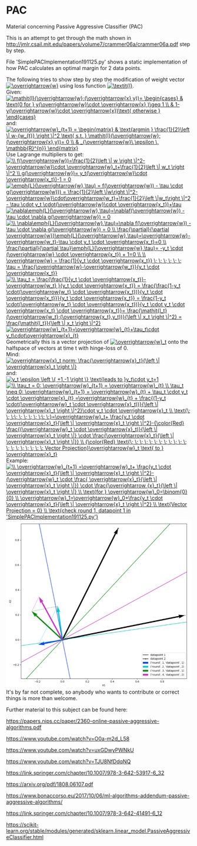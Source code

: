 # PAC
Material concerning Passive Aggressive Classifier (PAC)

This is an attempt to get through the math shown in
http://jmlr.csail.mit.edu/papers/volume7/crammer06a/crammer06a.pdf step by step.

File 'SimplePACImplementation191125.py' shows a static implementation of how PAC calculates an optimal margin for 2 data points.

The following tries to show step by step the modification of weight vector <a href="https://www.codecogs.com/eqnedit.php?latex=\overrightarrow{w}" target="_blank"><img src="https://latex.codecogs.com/svg.latex?\overrightarrow{w}" title="\overrightarrow{w}" /></a> using loss function  <a href="https://www.codecogs.com/eqnedit.php?latex=\textit{l}" target="_blank"><img src="https://latex.codecogs.com/svg.latex?\textit{l}" title="\textit{l}" /></a>.<br>
Given:
<a href="https://www.codecogs.com/eqnedit.php?latex=\mathit{l}(\overrightarrow{w};(\overrightarrow{x},y))=&space;\begin{cases}&space;&&space;\text{0&space;for&space;}&space;y(\overrightarrow{w}\cdot&space;\overrightarrow{x}&space;)\geq&space;1&space;\\&space;&&space;1-y(\overrightarrow{w}\cdot&space;\overrightarrow{x})\text{&space;otherwise&space;}&space;\end{cases}" target="_blank"><img src="https://latex.codecogs.com/svg.latex?\mathit{l}(\overrightarrow{w};(\overrightarrow{x},y))=&space;\begin{cases}&space;&&space;\text{0&space;for&space;}&space;y(\overrightarrow{w}\cdot&space;\overrightarrow{x}&space;)\geq&space;1&space;\\&space;&&space;1-y(\overrightarrow{w}\cdot&space;\overrightarrow{x})\text{&space;otherwise&space;}&space;\end{cases}" title="\mathit{l}(\overrightarrow{w};(\overrightarrow{x},y))= \begin{cases} & \text{0 for } y(\overrightarrow{w}\cdot \overrightarrow{x} )\geq 1 \\ & 1-y(\overrightarrow{w}\cdot \overrightarrow{x})\text{ otherwise } \end{cases}" /></a>
<br>and:
<a href="https://www.codecogs.com/eqnedit.php?latex=\overrightarrow{w}_{t&plus;1}&space;=&space;\begin{matrix}&space;&&space;\text{argmin&space;}&space;\frac{1}{2}\left&space;\|&space;w-{w_{t}}&space;\right&space;\|^2&space;\text{&space;s.t.&space;}&space;\mathit{l}(\overrightarrow{w};(\overrightarrow{x},y))=&space;0&space;\\&space;&&space;_{\overrightarrow{w}\,\epsilon&space;\,&space;\mathbb{R}^{n}}&space;\end{matrix}" target="_blank"><img src="https://latex.codecogs.com/svg.latex?\overrightarrow{w}_{t&plus;1}&space;=&space;\begin{matrix}&space;&&space;\text{argmin&space;}&space;\frac{1}{2}\left&space;\|&space;w-{w_{t}}&space;\right&space;\|^2&space;\text{&space;s.t.&space;}&space;\mathit{l}(\overrightarrow{w};(\overrightarrow{x},y))=&space;0&space;\\&space;&&space;_{\overrightarrow{w}\,\epsilon&space;\,&space;\mathbb{R}^{n}}&space;\end{matrix}" title="\overrightarrow{w}_{t+1} = \begin{matrix} & \text{argmin } \frac{1}{2}\left \| w-{w_{t}} \right \|^2 \text{ s.t. } \mathit{l}(\overrightarrow{w};(\overrightarrow{x},y))= 0 \\ & _{\overrightarrow{w}\,\epsilon \, \mathbb{R}^{n}} \end{matrix}" /></a>
<br>
Use Lagrange multipliers to get:<br>
<a href="https://www.codecogs.com/eqnedit.php?latex=\\&space;f(\overrightarrow{w})=\frac{1}{2}\left&space;\|&space;w&space;\right&space;\|^2-\overrightarrow{w}\cdot&space;\overrightarrow{w}_t&plus;\frac{1}{2}\left&space;\|&space;w_t&space;\right&space;\|^2&space;\\&space;g(\overrightarrow{w})=&space;y_t(\overrightarrow{w}\cdot&space;\overrightarrow{x_t})-1&space;=&space;0" target="_blank"><img src="https://latex.codecogs.com/svg.latex?\\&space;f(\overrightarrow{w})=\frac{1}{2}\left&space;\|&space;w&space;\right&space;\|^2-\overrightarrow{w}\cdot&space;\overrightarrow{w}_t&plus;\frac{1}{2}\left&space;\|&space;w_t&space;\right&space;\|^2&space;\\&space;g(\overrightarrow{w})=&space;y_t(\overrightarrow{w}\cdot&space;\overrightarrow{x_t})-1&space;=&space;0" title="\\ f(\overrightarrow{w})=\frac{1}{2}\left \| w \right \|^2-\overrightarrow{w}\cdot \overrightarrow{w}_t+\frac{1}{2}\left \| w_t \right \|^2 \\ g(\overrightarrow{w})= y_t(\overrightarrow{w}\cdot \overrightarrow{x_t})-1 = 0" /></a>
<br>
<a href="https://www.codecogs.com/eqnedit.php?latex=\emph{L}(\overrightarrow{w},\tau)&space;=&space;f(\overrightarrow{w})&space;-&space;\tau&space;\cdot&space;g(\overrightarrow{w}))&space;=&space;\frac{1}{2}\left&space;\|w\right&space;\|^2-\overrightarrow{w}\cdot\overrightarrow{w_t}&plus;\frac{1}{2}\left&space;\|w_t\right&space;\|^2&space;-&space;\tau&space;\cdot&space;y_t&space;\cdot(\overrightarrow{w}\cdot&space;\overrightarrow{x_t})&plus;\tau" target="_blank"><img src="https://latex.codecogs.com/svg.latex?\emph{L}(\overrightarrow{w},\tau)&space;=&space;f(\overrightarrow{w})&space;-&space;\tau&space;\cdot&space;g(\overrightarrow{w}))&space;=&space;\frac{1}{2}\left&space;\|w\right&space;\|^2-\overrightarrow{w}\cdot\overrightarrow{w_t}&plus;\frac{1}{2}\left&space;\|w_t\right&space;\|^2&space;-&space;\tau&space;\cdot&space;y_t&space;\cdot(\overrightarrow{w}\cdot&space;\overrightarrow{x_t})&plus;\tau" title="\emph{L}(\overrightarrow{w},\tau) = f(\overrightarrow{w}) - \tau \cdot g(\overrightarrow{w})) = \frac{1}{2}\left \|w\right \|^2-\overrightarrow{w}\cdot\overrightarrow{w_t}+\frac{1}{2}\left \|w_t\right \|^2 - \tau \cdot y_t \cdot(\overrightarrow{w}\cdot \overrightarrow{x_t})+\tau" /></a>
<br>
<a href="https://www.codecogs.com/eqnedit.php?latex=\nabla\emph{L}(\overrightarrow{w},\tau)=\nablaf(\overrightarrow{w})&space;-&space;\tau&space;\cdot&space;\nabla&space;g(\overrightarrow{w})&space;=&space;0" target="_blank"><img src="https://latex.codecogs.com/svg.latex?\nabla\emph{L}(\overrightarrow{w},\tau)=\nablaf(\overrightarrow{w})&space;-&space;\tau&space;\cdot&space;\nabla&space;g(\overrightarrow{w})&space;=&space;0" title="\nabla\emph{L}(\overrightarrow{w},\tau)=\nablaf(\overrightarrow{w}) - \tau \cdot \nabla g(\overrightarrow{w}) = 0" /></a>
<br>
<a href="https://www.codecogs.com/eqnedit.php?latex=\\&space;\nabla\emph{L}(\overrightarrow{w},\tau)=\nabla&space;f(\overrightarrow{w})&space;-&space;\tau&space;\cdot&space;\nabla&space;g(\overrightarrow{w})&space;=&space;0&space;\\&space;\frac{\partial}{\partial&space;\overrightarrow{w}}\emph{L}(\overrightarrow{w},\tau)=\overrightarrow{w}-\overrightarrow{w_t}-\tau&space;\cdot&space;y_t&space;\cdot&space;\overrightarrow{x_t}=0&space;\\&space;\frac{\partial}{\partial&space;\tau}\emph{L}(\overrightarrow{w},\tau)=&space;-y_t&space;\cdot&space;(\overrightarrow{w}&space;\cdot&space;\overrightarrow{x_t})&space;&plus;&space;1=0&space;\\&space;\\&space;\overrightarrow{w}&space;=&space;\frac{1}{y_t&space;\cdot&space;\overrightarrow{x_t}}&space;\;&space;\;&space;\;&space;\;&space;\;&space;\;&space;\tau&space;=&space;\frac{\overrightarrow{w}-\overrightarrow{w_t}}{y_t&space;\cdot&space;\overrightarrow{x_t}}" target="_blank"><img src="https://latex.codecogs.com/svg.latex?\\&space;\nabla\emph{L}(\overrightarrow{w},\tau)=\nabla&space;f(\overrightarrow{w})&space;-&space;\tau&space;\cdot&space;\nabla&space;g(\overrightarrow{w})&space;=&space;0&space;\\&space;\frac{\partial}{\partial&space;\overrightarrow{w}}\emph{L}(\overrightarrow{w},\tau)=\overrightarrow{w}-\overrightarrow{w_t}-\tau&space;\cdot&space;y_t&space;\cdot&space;\overrightarrow{x_t}=0&space;\\&space;\frac{\partial}{\partial&space;\tau}\emph{L}(\overrightarrow{w},\tau)=&space;-y_t&space;\cdot&space;(\overrightarrow{w}&space;\cdot&space;\overrightarrow{x_t})&space;&plus;&space;1=0&space;\\&space;\\&space;\overrightarrow{w}&space;=&space;\frac{1}{y_t&space;\cdot&space;\overrightarrow{x_t}}&space;\;&space;\;&space;\;&space;\;&space;\;&space;\;&space;\tau&space;=&space;\frac{\overrightarrow{w}-\overrightarrow{w_t}}{y_t&space;\cdot&space;\overrightarrow{x_t}}" title="\\ \nabla\emph{L}(\overrightarrow{w},\tau)=\nabla f(\overrightarrow{w}) - \tau \cdot \nabla g(\overrightarrow{w}) = 0 \\ \frac{\partial}{\partial \overrightarrow{w}}\emph{L}(\overrightarrow{w},\tau)=\overrightarrow{w}-\overrightarrow{w_t}-\tau \cdot y_t \cdot \overrightarrow{x_t}=0 \\ \frac{\partial}{\partial \tau}\emph{L}(\overrightarrow{w},\tau)= -y_t \cdot (\overrightarrow{w} \cdot \overrightarrow{x_t}) + 1=0 \\ \\ \overrightarrow{w} = \frac{1}{y_t \cdot \overrightarrow{x_t}} \; \; \; \; \; \; \tau = \frac{\overrightarrow{w}-\overrightarrow{w_t}}{y_t \cdot \overrightarrow{x_t}}" /></a>
<br>
<a href="https://www.codecogs.com/eqnedit.php?latex=\\&space;\tau_t&space;=&space;\frac{\frac{1}{y_t&space;\cdot&space;\overrightarrow{x_t}}-\overrightarrow{w_t}&space;}{y_t&space;\cdot&space;\overrightarrow{x_t}}&space;=&space;\frac{\frac{1-y_t&space;\cdot(\overrightarrow{w_t}&space;\cdot&space;\overrightarrow{x_t})}{y_t&space;\cdot&space;\overrightarrow{x_t}}}{y_t&space;\cdot&space;\overrightarrow{x_t}}&space;=&space;\frac{1-y_t&space;\cdot(\overrightarrow{w_t}&space;\cdot&space;\overrightarrow{x_t})}{y_t&space;\cdot&space;y_t&space;\cdot&space;\overrightarrow{x_t}&space;\cdot&space;\overrightarrow{x_t}}=&space;\frac{\mathit{l_t}(\overrightarrow{w_t};(\overrightarrow{x_t},y_t))}{\left&space;\|&space;x_t&space;\right&space;\|^2}&space;=&space;\frac{\mathit{l_t}}{\left&space;\|&space;x_t&space;\right&space;\|^2}" target="_blank"><img src="https://latex.codecogs.com/gif.latex?\\&space;\tau_t&space;=&space;\frac{\frac{1}{y_t&space;\cdot&space;\overrightarrow{x_t}}-\overrightarrow{w_t}&space;}{y_t&space;\cdot&space;\overrightarrow{x_t}}&space;=&space;\frac{\frac{1-y_t&space;\cdot(\overrightarrow{w_t}&space;\cdot&space;\overrightarrow{x_t})}{y_t&space;\cdot&space;\overrightarrow{x_t}}}{y_t&space;\cdot&space;\overrightarrow{x_t}}&space;=&space;\frac{1-y_t&space;\cdot(\overrightarrow{w_t}&space;\cdot&space;\overrightarrow{x_t})}{y_t&space;\cdot&space;y_t&space;\cdot&space;\overrightarrow{x_t}&space;\cdot&space;\overrightarrow{x_t}}=&space;\frac{\mathit{l_t}(\overrightarrow{w_t};(\overrightarrow{x_t},y_t))}{\left&space;\|&space;x_t&space;\right&space;\|^2}&space;=&space;\frac{\mathit{l_t}}{\left&space;\|&space;x_t&space;\right&space;\|^2}" title="\\ \tau_t = \frac{\frac{1}{y_t \cdot \overrightarrow{x_t}}-\overrightarrow{w_t} }{y_t \cdot \overrightarrow{x_t}} = \frac{\frac{1-y_t \cdot(\overrightarrow{w_t} \cdot \overrightarrow{x_t})}{y_t \cdot \overrightarrow{x_t}}}{y_t \cdot \overrightarrow{x_t}} = \frac{1-y_t \cdot(\overrightarrow{w_t} \cdot \overrightarrow{x_t})}{y_t \cdot y_t \cdot \overrightarrow{x_t} \cdot \overrightarrow{x_t}}= \frac{\mathit{l_t}(\overrightarrow{w_t};(\overrightarrow{x_t},y_t))}{\left \| x_t \right \|^2} = \frac{\mathit{l_t}}{\left \| x_t \right \|^2}" /></a>
<br>
<a href="https://www.codecogs.com/eqnedit.php?latex=\overrightarrow{w}_{t&plus;1}=\overrightarrow{w}_{t}&plus;\tau_t\cdot&space;y_t\cdot\overrightarrow{x}_{t}" target="_blank"><img src="https://latex.codecogs.com/gif.latex?\overrightarrow{w}_{t&plus;1}=\overrightarrow{w}_{t}&plus;\tau_t\cdot&space;y_t\cdot\overrightarrow{x}_{t}" title="\overrightarrow{w}_{t+1}=\overrightarrow{w}_{t}+\tau_t\cdot y_t\cdot\overrightarrow{x}_{t}" /></a>
<br>Geometrically this is a vector projection of 
<a href="https://www.codecogs.com/eqnedit.php?latex=\overrightarrow{w}_t" target="_blank"><img src="https://latex.codecogs.com/gif.latex?\overrightarrow{w}_t" title="\overrightarrow{w}_t" /></a>
onto the halfspace of vectors at time t with hinge-loss of 0.
<br>Mind:
<br><a href="https://www.codecogs.com/eqnedit.php?latex=\overrightarrow{x}_t&space;norm:&space;\frac{\overrightarrow{x}_t}{\left&space;\|&space;\overrightarrow{x}_t&space;\right&space;\|}" target="_blank"><img src="https://latex.codecogs.com/gif.latex?\overrightarrow{x}_t&space;norm:&space;\frac{\overrightarrow{x}_t}{\left&space;\|&space;\overrightarrow{x}_t&space;\right&space;\|}" title="\overrightarrow{x}_t norm: \frac{\overrightarrow{x}_t}{\left \| \overrightarrow{x}_t \right \|}" /></a>
<br>and:
<br>
<a href="https://www.codecogs.com/eqnedit.php?latex=y_t&space;\epsilon&space;\left&space;\{&space;&plus;1,-1&space;\right&space;\}&space;\text{leads&space;to&space;}y_t\cdot&space;y_t=1" target="_blank"><img src="https://latex.codecogs.com/gif.latex?y_t&space;\epsilon&space;\left&space;\{&space;&plus;1,-1&space;\right&space;\}&space;\text{leads&space;to&space;}y_t\cdot&space;y_t=1" title="y_t \epsilon \left \{ +1,-1 \right \} \text{leads to }y_t\cdot y_t=1" /></a>
<br>
<a href="https://www.codecogs.com/eqnedit.php?latex=\\&space;\tau_t&space;=&space;0:&space;\overrightarrow{w}_{t&plus;1}&space;=&space;\overrightarrow{w}_{t}&space;\\&space;\tau_t&space;\neq&space;0:&space;\overrightarrow{w}_{t&plus;1}&space;=&space;\overrightarrow{w}_{t}&space;&plus;&space;\tau_t&space;\cdot&space;y_t&space;\cdot&space;\overrightarrow{x}_{t}&space;=\overrightarrow{w}_{t}&space;&plus;&space;\frac{(1-y_t&space;\cdot(\overrightarrow{w}_t&space;\cdot&space;\overrightarrow{x}_t))}{\left&space;\|&space;\overrightarrow{x}_t&space;\right&space;\|^2}\cdot&space;y_t&space;\cdot&space;\overrightarrow{x}_t&space;\\&space;\text{\;&space;\;&space;\;\;&space;\;&space;\;&space;\;&space;\;&space;\;\:&space;\:}=\overrightarrow{w}_t&plus;&space;\frac{y_t&space;\cdot&space;\overrightarrow{x}_t}{\left&space;\|&space;\overrightarrow{x}_t&space;\right&space;\|^2}-{\color{Red}&space;\frac{(\overrightarrow{w}_t&space;\cdot&space;\overrightarrow{x}_t)}{\left&space;\|&space;\overrightarrow{x}_t&space;\right&space;\|}&space;\cdot&space;\frac{\overrightarrow{x}_t}{\left&space;\|&space;\overrightarrow{x}_t&space;\right&space;\|}}&space;\\&space;{\color{Red}&space;\text{\;&space;\;&space;\;&space;\;&space;\;&space;\;&space;\;&space;\;&space;\;&space;\;&space;\;&space;\;&space;\;&space;\;&space;\;&space;\;&space;\;&space;\;&space;\:&space;\:&space;Vector&space;Projection}\overrightarrow{w}_t&space;\text{&space;to&space;}&space;\overrightarrow{x}_t}" target="_blank"><img src="https://latex.codecogs.com/gif.latex?\\&space;\tau_t&space;=&space;0:&space;\overrightarrow{w}_{t&plus;1}&space;=&space;\overrightarrow{w}_{t}&space;\\&space;\tau_t&space;\neq&space;0:&space;\overrightarrow{w}_{t&plus;1}&space;=&space;\overrightarrow{w}_{t}&space;&plus;&space;\tau_t&space;\cdot&space;y_t&space;\cdot&space;\overrightarrow{x}_{t}&space;=\overrightarrow{w}_{t}&space;&plus;&space;\frac{(1-y_t&space;\cdot(\overrightarrow{w}_t&space;\cdot&space;\overrightarrow{x}_t))}{\left&space;\|&space;\overrightarrow{x}_t&space;\right&space;\|^2}\cdot&space;y_t&space;\cdot&space;\overrightarrow{x}_t&space;\\&space;\text{\;&space;\;&space;\;\;&space;\;&space;\;&space;\;&space;\;&space;\;\:&space;\:}=\overrightarrow{w}_t&plus;&space;\frac{y_t&space;\cdot&space;\overrightarrow{x}_t}{\left&space;\|&space;\overrightarrow{x}_t&space;\right&space;\|^2}-{\color{Red}&space;\frac{(\overrightarrow{w}_t&space;\cdot&space;\overrightarrow{x}_t)}{\left&space;\|&space;\overrightarrow{x}_t&space;\right&space;\|}&space;\cdot&space;\frac{\overrightarrow{x}_t}{\left&space;\|&space;\overrightarrow{x}_t&space;\right&space;\|}}&space;\\&space;{\color{Red}&space;\text{\;&space;\;&space;\;&space;\;&space;\;&space;\;&space;\;&space;\;&space;\;&space;\;&space;\;&space;\;&space;\;&space;\;&space;\;&space;\;&space;\;&space;\;&space;\:&space;\:&space;Vector&space;Projection}\overrightarrow{w}_t&space;\text{&space;to&space;}&space;\overrightarrow{x}_t}" title="\\ \tau_t = 0: \overrightarrow{w}_{t+1} = \overrightarrow{w}_{t} \\ \tau_t \neq 0: \overrightarrow{w}_{t+1} = \overrightarrow{w}_{t} + \tau_t \cdot y_t \cdot \overrightarrow{x}_{t} =\overrightarrow{w}_{t} + \frac{(1-y_t \cdot(\overrightarrow{w}_t \cdot \overrightarrow{x}_t))}{\left \| \overrightarrow{x}_t \right \|^2}\cdot y_t \cdot \overrightarrow{x}_t \\ \text{\; \; \;\; \; \; \; \; \;\: \:}=\overrightarrow{w}_t+ \frac{y_t \cdot \overrightarrow{x}_t}{\left \| \overrightarrow{x}_t \right \|^2}-{\color{Red} \frac{(\overrightarrow{w}_t \cdot \overrightarrow{x}_t)}{\left \| \overrightarrow{x}_t \right \|} \cdot \frac{\overrightarrow{x}_t}{\left \| \overrightarrow{x}_t \right \|}} \\ {\color{Red} \text{\; \; \; \; \; \; \; \; \; \; \; \; \; \; \; \; \; \; \: \: Vector Projection}\overrightarrow{w}_t \text{ to } \overrightarrow{x}_t}" /></a>
<br>
Example:
<br>
<a href="https://www.codecogs.com/eqnedit.php?latex=\\&space;\overrightarrow{w}_{t&plus;1}&space;=\overrightarrow{w}_t&plus;&space;\frac{y_t&space;\cdot&space;\overrightarrow{x}_t}{\left&space;\|&space;\overrightarrow{x}_t&space;\right&space;\|^2}-(\overrightarrow{w}_t&space;\cdot&space;\frac{&space;\overrightarrow{x}_t}{\left&space;\|&space;\overrightarrow{x}_t&space;\right&space;\|})&space;\cdot&space;\frac{\overrightarrow&space;{x}_t}{\left&space;\|&space;\overrightarrow{x}_t&space;\right&space;\|}&space;\\&space;\text{for&space;}&space;\overrightarrow{w}_0=\binom{0}{0}&space;\\&space;\overrightarrow{w}_1=\overrightarrow{w}_0&plus;\frac{y_t&space;\cdot&space;\overrightarrow{x}_t}{\left&space;\|&space;\overrightarrow{x}_t&space;\right&space;\|^2}&space;\\&space;\text{Vector&space;Projection&space;=&space;0}&space;\\&space;\text{check&space;round&space;1,&space;datapoint&space;1&space;in&space;'SimplePACImplementation191125.py'}" target="_blank"><img src="https://latex.codecogs.com/gif.latex?\\&space;\overrightarrow{w}_{t&plus;1}&space;=\overrightarrow{w}_t&plus;&space;\frac{y_t&space;\cdot&space;\overrightarrow{x}_t}{\left&space;\|&space;\overrightarrow{x}_t&space;\right&space;\|^2}-(\overrightarrow{w}_t&space;\cdot&space;\frac{&space;\overrightarrow{x}_t}{\left&space;\|&space;\overrightarrow{x}_t&space;\right&space;\|})&space;\cdot&space;\frac{\overrightarrow&space;{x}_t}{\left&space;\|&space;\overrightarrow{x}_t&space;\right&space;\|}&space;\\&space;\text{for&space;}&space;\overrightarrow{w}_0=\binom{0}{0}&space;\\&space;\overrightarrow{w}_1=\overrightarrow{w}_0&plus;\frac{y_t&space;\cdot&space;\overrightarrow{x}_t}{\left&space;\|&space;\overrightarrow{x}_t&space;\right&space;\|^2}&space;\\&space;\text{Vector&space;Projection&space;=&space;0}&space;\\&space;\text{check&space;round&space;1,&space;datapoint&space;1&space;in&space;'SimplePACImplementation191125.py'}" title="\\ \overrightarrow{w}_{t+1} =\overrightarrow{w}_t+ \frac{y_t \cdot \overrightarrow{x}_t}{\left \| \overrightarrow{x}_t \right \|^2}-(\overrightarrow{w}_t \cdot \frac{ \overrightarrow{x}_t}{\left \| \overrightarrow{x}_t \right \|}) \cdot \frac{\overrightarrow {x}_t}{\left \| \overrightarrow{x}_t \right \|} \\ \text{for } \overrightarrow{w}_0=\binom{0}{0} \\ \overrightarrow{w}_1=\overrightarrow{w}_0+\frac{y_t \cdot \overrightarrow{x}_t}{\left \| \overrightarrow{x}_t \right \|^2} \\ \text{Vector Projection = 0} \\ \text{check round 1, datapoint 1 in 'SimplePACImplementation191125.py'}" /></a>
<br>
![Result of SimplePACImplementation191125.py'](imageofpacexample.png)
<br>
It's by far not complete, so anybody who wants to contribute or correct things is more than welcome.

Further material to this subject can be found here: 

https://papers.nips.cc/paper/2360-online-passive-aggressive-algorithms.pdf

https://www.youtube.com/watch?v=O0a-m2d_L58  

https://www.youtube.com/watch?v=uxGDwyPWNkU

https://www.youtube.com/watch?v=TJU8NfDdqNQ

https://link.springer.com/chapter/10.1007/978-3-642-53917-6_32

https://arxiv.org/pdf/1808.06107.pdf

https://www.bonaccorso.eu/2017/10/06/ml-algorithms-addendum-passive-aggressive-algorithms/

https://link.springer.com/chapter/10.1007/978-3-642-41491-6_12

https://scikit-learn.org/stable/modules/generated/sklearn.linear_model.PassiveAggressiveClassifier.html
